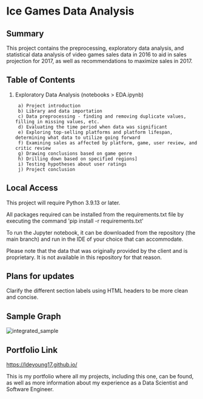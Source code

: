 # Ice Games Data Analysis

<h2>Summary</h2>

This project contains the preprocessing, exploratory data analysis, and statistical data analysis of video games sales data in 2016 to aid in sales projection for 2017, as well as recommendations to maximize sales in 2017.

<h2>Table of Contents</h2>

1. Exploratory Data Analysis (notebooks > EDA.ipynb)
      
        a) Project introduction
        b) Library and data importation
        c) Data preprocessing - finding and removing duplicate values, filling in missing values, etc.
        d) Evaluating the time period when data was significant
        e) Exploring top-selling platforms and platform lifespan, determining what data to utilize going forward
        f) Examining sales as affected by platform, game, user review, and critic review
        g) Drawing conclusions based on game genre
        h) Drilling down based on specified regions]
        i) Testing hypotheses about user ratings
        j) Project conclusion


<h2>Local Access</h2>

This project will require Python 3.9.13 or later.

All packages required can be installed from the requirements.txt file by executing the command 'pip install -r requirements.txt'

To run the Jupyter notebook, it can be downloaded from the repository (the main branch) and run in the IDE of your choice that can accommodate.

Please note that the data that was originally provided by the client and is proprietary. It is not available in this repository for that reason.


<h2>Plans for updates</h2>

Clarify the different section labels using HTML headers to be more clean and concise. 

<h2>Sample Graph</h2>

![integrated_sample](https://github.com/LDeYoung17/ice-games-practicum/assets/70500225/6aa634df-4ab1-4744-a377-6e3fd12a6947)

<h2>Portfolio Link</h2>

https://ldeyoung17.github.io/

This is my portfolio where all my projects, including this one, can be found, as well as more information about my experience as a Data Scientist and Software Engineer.
